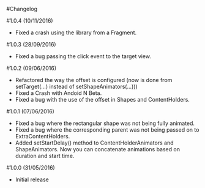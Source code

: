 #Changelog

#1.0.4 (10/11/2016)
- Fixed a crash using the library from a Fragment.

#1.0.3 (28/09/2016)
- Fixed a bug passing the click event to the target view.

#1.0.2 (09/06/2016)
- Refactored the way the offset is configured (now is done from setTarget(...) instead of setShapeAnimators(...)))
- Fixed a Crash with Andoid N Beta.
- Fixed a bug with the use of the offset in Shapes and ContentHolders.

#1.0.1 (07/06/2016)
- Fixed a bug where the rectangular shape was not being fully animated.
- Fixed a bug where the corresponding parent was not being passed on to ExtraContentHolders.
- Added setStartDelay() method to ContentHolderAnimators and ShapeAnimators. Now you can concatenate animations based on duration and start time. 

#1.0.0 (31/05/2016)
- Initial release
